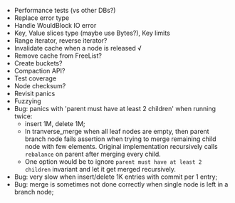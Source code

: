 - Performance tests (vs other DBs?)
- Replace error type
- Handle WouldBlock IO error
- Key, Value slices type (maybe use Bytes?), Key limits
- Range iterator, reverse iterator?
- Invalidate cache when a node is released √
- Remove cache from FreeList?
- Create buckets?
- Compaction API?
- Test coverage
- Node checksum?
- Revisit panics
- Fuzzying
- Bug: panics with 'parent must have at least 2 children' when running twice:
    * insert 1M, delete 1M;
    * In tranverse_merge when all leaf nodes are empty, then parent branch node fails assertion when trying to merge remaining child node
    with few elements. Original implementation recursively calls
    `rebalance` on parent after merging every child.
    * One option would be to ignore `parent must have at least 2 children` invariant and let it get merged recursively.
- Bug: very slow when insert/delete 1K entries with commit per 1 entry;
- Bug: merge is sometimes not done correctly when single node is left in a branch node;